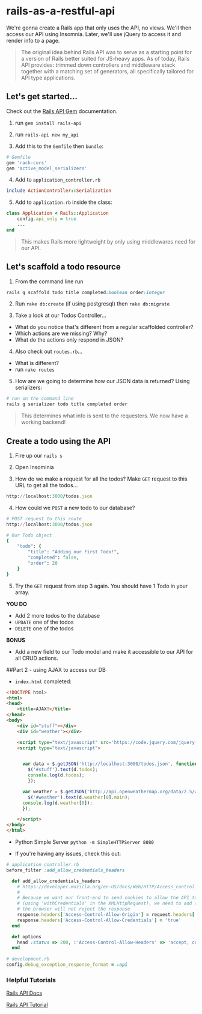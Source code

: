 # rails-as-a-restful-api


We're gonna create a Rails app that only uses the API, no views. We'll then access our API using Insomnia. Later, we'll use jQuery to access it and render info to a page.

> The original idea behind Rails API was to serve as a starting point for a version of Rails better suited for JS-heavy apps. As of today, Rails API provides: trimmed down controllers and middleware stack together with a matching set of generators, all specifically tailored for API type applications.


## Let's get started...

Check out the [Rails API Gem](https://github.com/rails-api/rails-api) documentation.

1) run `gem install rails-api`

2) run `rails-api new my_api`

3) Add this to the `Gemfile` then `bundle`:

```ruby
# Gemfile
gem 'rack-cors'
gem 'active_model_serializers'
```


4) Add to `application_controller.rb`

```ruby
include ActionController::Serialization
```

5) Add to `application.rb` inside the class:

```ruby
class Application < Rails::Application
	config.api_only = true
	...
end
```

> This makes Rails more lightweight by only using middlewares need for our API.

## Let's scaffold a todo resource

1) From the command line run

```ruby
rails g scaffold todo title completed:boolean order:integer
```

2) Run `rake db:create` (if using postgresql) then `rake db:migrate`

3) Take a look at our Todos Controller...

- What do you notice that's different from a regular scaffolded controller?
- Which actions are we missing? Why?
- What do the actions only respond in JSON?

4) Also check out `routes.rb`...

- What is different?
- run `rake routes`

5) How are we going to determine how our JSON data is returned? Using serializers:

```ruby
# run on the command line
rails g serializer todo title completed order
```

> This determines what info is sent to the requesters. We now have a working backend!

## Create a todo using the API

1) Fire up our `rails s`

2) Open Insominia

3) How do we make a request for all the todos? Make `GET` request to this URL to get all the todos...

```ruby
http://localhost:3000/todos.json
```

4) How could we `POST` a new todo to our database?

```ruby
# POST request to this route
http://localhost:3000/todos.json

# Our Todo object
{
    "todo": {
        "title": "Adding our First Todo!",
        "completed": false,
        "order": 20
    }
}
```

5) Try the `GET` request from step 3 again. You should have 1 Todo in your array.

**YOU DO**

- Add 2 more todos to the database
- `UPDATE` one of the todos
- `DELETE` one of the todos

**BONUS**
- Add a new field to our Todo model and make it accessible to our API for all CRUD actions.

##Part 2 - using AJAX to access our DB

- `index.html` completed:
 
```html
<!DOCTYPE html>
<html>
<head>
	<title>AJAX!</title>
</head>
<body>
	<div id="stuff"></div>
	<div id="weather"></div>

	<script type="text/javascript" src='https://code.jquery.com/jquery-2.2.0.min.js'></script>
	<script type="text/javascript">


	  var data = $.getJSON('http://localhost:3000/todos.json', function(d){
    	$('#stuff').text(d.todos);
  		console.log(d.todos);
  		});

	  var weather = $.getJSON('http://api.openweathermap.org/data/2.5/weather?q=London,uk&appid=2de143494c0b295cca9337e1e96b00e0', function(d){
	    $('#weather').text(d.weather[0].main);
	  console.log(d.weather[0]);
	  });

	</script>
</body>
</html>
```

- Python Simple Server `python -m SimpleHTTPServer 8080`

- If you're having any issues, check this out:

```ruby
# application_controller.rb
before_filter :add_allow_credentials_headers

  def add_allow_credentials_headers                                                                                                                                                                                                                                                        
    # https://developer.mozilla.org/en-US/docs/Web/HTTP/Access_control_CORS#section_5                                                                                                                                                                                                      
    #                                                                                                                                                                                                                                                                                       
    # Because we want our front-end to send cookies to allow the API to be authenticated                                                                                                                                                                                                   
    # (using 'withCredentials' in the XMLHttpRequest), we need to add some headers so                                                                                                                                                                                                      
    # the browser will not reject the response                                                                                                                                                                                                                                             
    response.headers['Access-Control-Allow-Origin'] = request.headers['Origin'] || '*'                                                                                                                                                                                                     
    response.headers['Access-Control-Allow-Credentials'] = 'true'                                                                                                                                                                                                                          
  end 

  def options                                                                                                                                                                                                                                                                              
    head :status => 200, :'Access-Control-Allow-Headers' => 'accept, content-type'                                                                                                                                                                                                         
  end
  
# development.rb
config.debug_exception_response_format = :api
```
### Helpful Tutorials
[Rails API Docs]('https://github.com/rails-api/rails-api')

[Rails API Tutorial]('https://wyeworks.com/blog/2015/6/11/how-to-build-a-rails-5-api-only-and-backbone-application')